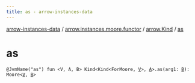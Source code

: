 ```yaml
---
title: as - arrow-instances-data
---
```


[arrow-instances-data](../../index.html) / [arrow.instances.moore.functor](../index.html) / [arrow.Kind](index.html) / [as](./as.html)

# as

`@JvmName("as") fun <V, A, B> Kind<Kind<ForMoore, `[`V`](as.html#V)`>, `[`A`](as.html#A)`>.as(arg1: `[`B`](as.html#B)`): Moore<`[`V`](as.html#V)`, `[`B`](as.html#B)`>`